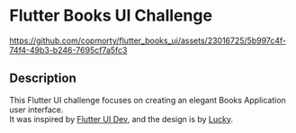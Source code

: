 # Flutter Books UI Challenge

https://github.com/copmorty/flutter_books_ui/assets/23016725/5b997c4f-74f4-49b3-b246-7695cf7a5fc3

## Description

This Flutter UI challenge focuses on creating an elegant Books Application user interface.\
It was inspired by [Flutter UI Dev](https://www.linkedin.com/in/lucky-agarwal/), and the design is by [Lucky](https://mslgoel.com).
